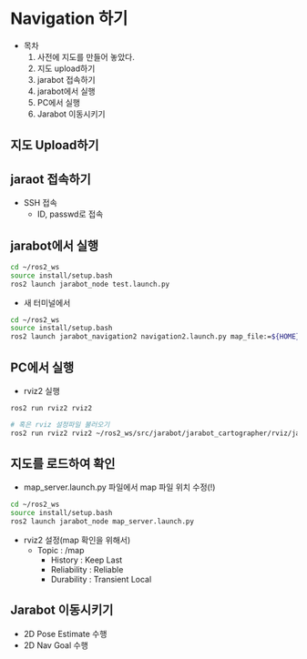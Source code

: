 # Navigation 하기
* 목차
  1. 사전에 지도를 만들어 놓았다.
  1. 지도 upload하기
  1. jarabot 접속하기
  1. jarabot에서 실행
  1. PC에서 실행
  1. Jarabot 이동시키기

## 지도 Upload하기

## jaraot 접속하기
* SSH 접속
  * ID, passwd로 접속

## jarabot에서 실행
```bash
cd ~/ros2_ws
source install/setup.bash
ros2 launch jarabot_node test.launch.py
```
* 새 터미널에서
```bash
cd ~/ros2_ws
source install/setup.bash
ros2 launch jarabot_navigation2 navigation2.launch.py map_file:=${HOME}/maps/map.yaml
```

## PC에서 실행
* rviz2 실행
```bash
ros2 run rviz2 rviz2 

# 혹은 rviz 설정파일 불러오기
ros2 run rviz2 rviz2 ~/ros2_ws/src/jarabot/jarabot_cartographer/rviz/jarabot_cartographer.rviz
```

## 지도를 로드하여 확인
* map_server.launch.py 파일에서 map 파일 위치 수정(!)
```bash
cd ~/ros2_ws
source install/setup.bash
ros2 launch jarabot_node map_server.launch.py
```
* rviz2 설정(map 확인을 위해서)
  * Topic : /map
    * History : Keep Last
    * Reliability : Reliable
    * Durability : Transient Local   

## Jarabot 이동시키기
* 2D Pose Estimate 수행
* 2D Nav Goal 수행

